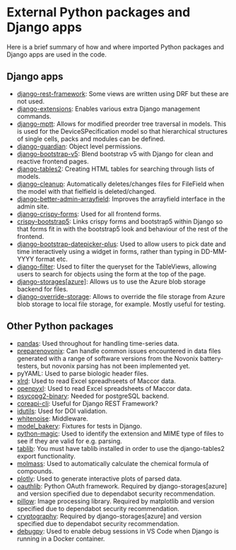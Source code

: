 # External Python packages and Django apps

Here is a brief summary of how and where imported Python packages and Django apps are used in the code.

## Django apps

- [django-rest-framework](https://www.django-rest-framework.org/): Some views are written using DRF but these are not used.
- [django-extensions](https://django-extensions.readthedocs.io/en/latest/): Enables various extra Django management commands.
- [django-mptt](https://django-mptt.readthedocs.io/en/latest/): Allows for modified preorder tree traversal in models. This is used for the DeviceSPecification model so that hierarchical structures of single cells, packs and modules can be defined.
- [django-guardian](https://django-guardian.readthedocs.io/en/stable/): Object level permissions.
- [django-bootstrap-v5](https://pypi.org/project/django-bootstrap-v5/): Blend bootstrap v5 with Django for clean and reactive frontend pages.
- [django-tables2](https://django-tables2.readthedocs.io/en/latest/): Creating HTML tables for searching through lists of models.
- [django-cleanup](https://pypi.org/project/django-cleanup/): Automatically deletes/changes files for FileField when the model with that fielfield is deleted/changed.
- [django-better-admin-arrayfield](https://pypi.org/project/django-better-admin-arrayfield/): Improves the arrayfield interface in the admin site.
- [django-crispy-forms](https://django-crispy-forms.readthedocs.io/en/latest/): Used for all frontend forms.
- [crispy-bootstrap5](https://pypi.org/project/crispy-bootstrap5/): Links crispy forms and bootstrap5 within Django so that forms fit in with the bootstrap5 look and behaviour of the rest of the frontend.
- [django-bootstrap-datepicker-plus](https://pypi.org/project/django-bootstrap-datepicker-plus/): Used to allow users to pick date and time interactively using a widget in forms, rather than typing in DD-MM-YYYY format etc.
- [django-filter](https://django-filter.readthedocs.io/en/stable/): Used to filter the queryset for the TableViews, allowing users to search for objects using the form at the top of the page.
- [django-storages[azure]](https://django-storages.readthedocs.io/en/latest/): Allows us to use the Azure blob storage backend for files.
- [django-override-storage](https://pypi.org/project/django-override-storage/): Allows to override the file storage from Azure blob storage to local file storage, for example. Mostly useful for testing.

## Other Python packages

- [pandas](https://pandas.pydata.org/): Used throughout for handling time-series data.
- [preparenovonix](https://pypi.org/project/preparenovonix/): Can handle common issues encountered in data files generated with a range of software versions from the Novonix battery-testers, but novonix parsing has not been implemented yet.
- pyYAML: Used to parse biologic header files.
- [xlrd](https://xlrd.readthedocs.io/en/latest/): Used to read Excel spreadhseets of Maccor data.
- [openpyxl](https://openpyxl.readthedocs.io/en/stable/): Used to read Excel spreadsheets of Maccor data.
- [psycopg2-binary](https://pypi.org/project/psycopg2-binary/): Needed for postgreSQL backend.
- [coreapi-cli](https://www.coreapi.org/tools-and-resources/command-line-client/): Useful for Django REST Framework?
- [idutils](https://pypi.org/project/idutils/): Used for DOI validation.
- [whitenoise](https://whitenoise.evans.io/en/latest/): Middleware.
- [model_bakery](https://model-bakery.readthedocs.io/en/latest/): Fixtures for tests in Django.
- [python-magic](https://pypi.org/project/python-magic/): Used to identify the extension and MIME type of files to see if they are valid for e.g. parsing.
- [tablib](https://tablib.readthedocs.io/en/stable/): You must have tablib installed in order to use the django-tables2 export functionality.
- [molmass](https://pypi.org/project/molmass/): Used to automatically calculate the chemical formula of compounds.
- [plotly](https://plotly.com/python/): Used to generate interactive plots of parsed data.
- [oauthlib](https://github.com/oauthlib/oauthlib): Python OAuth framework. Required by django-storages[azure] and version specified due to dependabot security recommendation.
- [pillow](https://pillow.readthedocs.io/en/stable/): Image processing library. Required by matplotlib and version specified due to dependabot security recommendation.
- [cryptography](https://cryptography.io/en/latest/): Required by django-storages[azure] and version specified due to dependabot security recommendation.
- [debugpy](https://github.com/microsoft/debugpy): Used to enable debug sessions in VS Code when Django is running in a Docker container.
